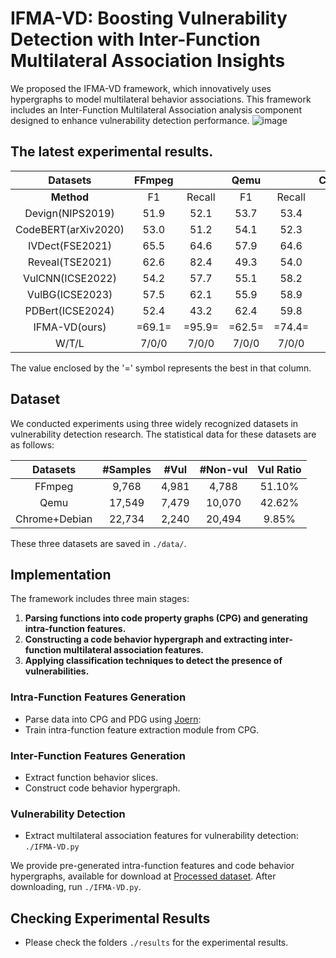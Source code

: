 # IFMA-VD: Boosting Vulnerability Detection with Inter-Function Multilateral Association Insights

We proposed the IFMA-VD framework, which innovatively uses hypergraphs to model multilateral behavior associations. This framework includes an Inter-Function Multilateral Association analysis component designed to enhance vulnerability detection performance.
![image](https://github.com/user-attachments/assets/df4e5d26-b47e-48de-b8b7-6b56b80acb11)
## The latest experimental results.

|      Datasets       | **FFmpeg** |        | **Qemu** |        | **Chrome+Debian** |        |
|:-------------------:|:----------:|:------:|:--------:|:------:|:-----------------:|:------:|
|     **Method**      |     F1     | Recall |    F1    | Recall |        F1         | Recall |
|  Devign(NIPS2019)   |    51.9    |  52.1  |   53.7   |  53.4  |       28.4        |  28.7  |
| CodeBERT(arXiv2020) |    53.0    |  51.2  |   54.1   |  52.3  |       25.4        |  27.4  |
|   IVDect(FSE2021)   |    65.5    |  64.6  |   57.9   |  64.6  |       38.8        |  39.5  |
|   Reveal(TSE2021)   |    62.6    |  82.4  |   49.3   |  54.0  |       26.3        |  28.6  |
|  VulCNN(ICSE2022)   |    54.2    |  57.7  |   55.1   |  58.2  |       31.5        |  51.0  |
|   VulBG(ICSE2023)   |    57.5    |  62.1  |   55.9   |  58.9  |       36.5        |  59.3  |
|  PDBert(ICSE2024)   |    52.4    |  43.2  |   62.4   |  59.8  |       47.9        |  45.4  |
|    IFMA-VD(ours)    |   =69.1=   | =95.9= |  =62.5=  | =74.4= |      =50.8=       | =78.6= |
|        W/T/L        |   7/0/0    | 7/0/0  |  7/0/0   | 7/0/0  |       5/0/2       | 7/0/0  |

The value enclosed by the '=' symbol represents the best in that column.


## Dataset

We conducted experiments using three widely recognized datasets in vulnerability detection research. The statistical data for these datasets are as follows:

|     Datasets     |  #Samples  |  #Vul   |  #Non-vul  |  Vul Ratio  |
|:----------------:|:----------:|:-------:|:----------:|:-----------:|
|      FFmpeg      |   9,768    |  4,981  |   4,788    |   51.10%    |
|       Qemu       |   17,549   |  7,479  |   10,070   |   42.62%    |
|  Chrome+Debian   |   22,734   |  2,240  |   20,494   |    9.85%    |

These three datasets are saved in `./data/`.

## Implementation

The framework includes three main stages:
1. **Parsing functions into code property graphs (CPG) and generating intra-function features.**
2. **Constructing a code behavior hypergraph and extracting inter-function multilateral association features.**
3. **Applying classification techniques to detect the presence of vulnerabilities.**

### Intra-Function Features Generation
- Parse data into CPG and PDG using [Joern](https://github.com/joernio/joern):
- Train intra-function feature extraction module from CPG.

### Inter-Function Features Generation
- Extract function behavior slices.
- Construct code behavior hypergraph.

### Vulnerability Detection
- Extract multilateral association features for vulnerability detection: `./IFMA-VD.py`

We provide pre-generated intra-function features and code behavior hypergraphs, available for download at [Processed dataset](https://drive.google.com/file/d/1e2QyEppFSOpOOWaXXFbTkIPYj3f4hDVK/view?usp=drive_link). After downloading, run `./IFMA-VD.py`.

## Checking Experimental Results

- Please check the folders `./results` for the experimental results.
